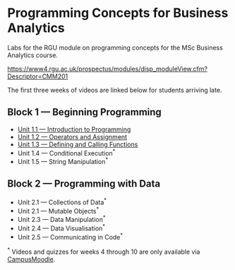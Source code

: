 # Programming Concepts for Business Analytics

Labs for the RGU module on programming concepts for the MSc Business Analytics course.

https://www4.rgu.ac.uk/prospectus/modules/disp_moduleView.cfm?Descriptor=CMM201

The first three weeks of videos are linked below for students arriving late.

## Block 1 — Beginning Programming

- [Unit 1.1 — Introduction to Programming](https://rgu.cloud.panopto.eu/Panopto/Pages/Viewer.aspx?pid=9acbe40f-2da7-417c-a491-ac40016277e3)
- [Unit 1.2 — Operators and Assignment](https://rgu.cloud.panopto.eu/Panopto/Pages/Viewer.aspx?pid=bb5c002f-837f-475e-92e1-ac0301287abf)
- [Unit 1.3 — Defining and Calling Functions](https://rgu.cloud.panopto.eu/Panopto/Pages/Viewer.aspx?pid=2655e243-546f-499e-9cf8-ac0301295ffa)
- Unit 1.4 — Conditional Execution<sup>*</sup>
- Unit 1.5 — String Manipulation<sup>*</sup>

## Block 2 — Programming with Data

- Unit 2.1 — Collections of Data<sup>*</sup>
- Unit 2.1 — Mutable Objects<sup>*</sup>
- Unit 2.3 — Data Manipulation<sup>*</sup>
- Unit 2.4 — Data Visualisation<sup>*</sup>
- Unit 2.5 — Communicating in Code<sup>*</sup>

<sup>*</sup> Videos and quizzes for weeks 4 through 10 are only available via [CampusMoodle](https://campusmoodle.rgu.ac.uk/).
